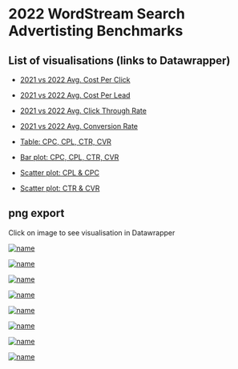 # 2022 WordStream Search Advertisting Benchmarks

## List of visualisations (links to Datawrapper)

* [2021 vs 2022 Avg. Cost Per Click](https://datawrapper.dwcdn.net/j2vza/2/)
* [2021 vs 2022 Avg. Cost Per Lead](https://datawrapper.dwcdn.net/8VLJz/1/)
* [2021 vs 2022 Avg. Click Through Rate](https://datawrapper.dwcdn.net/ILWGE/1/)
* [2021 vs 2022 Avg. Conversion Rate](https://datawrapper.dwcdn.net/qtuQ7/3/)

* [Table: CPC, CPL, CTR, CVR](https://datawrapper.dwcdn.net/5O2GL/1/)
* [Bar plot: CPC, CPL, CTR, CVR](https://datawrapper.dwcdn.net/KRTdU/2/)
* [Scatter plot: CPL & CPC](https://datawrapper.dwcdn.net/pYDh1/1/)
* [Scatter plot: CTR & CVR](https://datawrapper.dwcdn.net/o5Wqo/1/)


## png export
Click on image to see visualisation in Datawrapper

[![name](https://github.com/leeolney3/Tables/blob/main/2022/WordStream_2022/png/j2vza.png)](https://datawrapper.dwcdn.net/j2vza/2/)

[![name](https://github.com/leeolney3/Tables/blob/main/2022/WordStream_2022/png/8VLJz.png)](https://datawrapper.dwcdn.net/8VLJz/1/)

[![name](https://github.com/leeolney3/Tables/blob/main/2022/WordStream_2022/png/ILWGE.png)](https://datawrapper.dwcdn.net/ILWGE/1/)

[![name](https://github.com/leeolney3/Tables/blob/main/2022/WordStream_2022/png/qtuQ7.png)](https://datawrapper.dwcdn.net/qtuQ7/3/)


[![name](https://github.com/leeolney3/Tables/blob/main/2022/WordStream_2022/png/5O2GL.png)](https://datawrapper.dwcdn.net/5O2GL/1/)

[![name](https://github.com/leeolney3/Tables/blob/main/2022/WordStream_2022/png/KRTdU.png)](https://datawrapper.dwcdn.net/KRTdU/2/)

[![name](https://github.com/leeolney3/Tables/blob/main/2022/WordStream_2022/png/pYDh1.png)](https://datawrapper.dwcdn.net/pYDh1/1/)

[![name](https://github.com/leeolney3/Tables/blob/main/2022/WordStream_2022/png/o5Wqo.png)](https://datawrapper.dwcdn.net/o5Wqo/1/)

